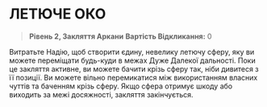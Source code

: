 ﻿# ЛЕТЮЧЕ ОКО

> **Рівень 2, Закляття Аркани**
> **Вартість Відкликання:** 0

Витратьте Надію, щоб створити єдину, невелику летючу сферу, яку ви можете переміщати будь-куди в межах Дуже Далекої дальності. Поки це закляття активне, ви можете бачити крізь сферу так, ніби дивитеся з її позиції. Ви можете вільно перемикатися між використанням власних чуттів та баченням крізь сферу. Якщо сфера отримує шкоду або виходить за межі досяжності, закляття закінчується.